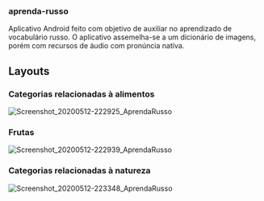 ### aprenda-russo
Aplicativo Android feito com objetivo de auxiliar no aprendizado de vocabulário russo. O aplicativo assemelha-se a um dicionário de imagens, porém com 
recursos de áudio com pronúncia nativa.

## Layouts

### Categorias relacionadas à alimentos
![Screenshot_20200512-222925_AprendaRusso](https://user-images.githubusercontent.com/95611970/187607121-0aa65b92-16ec-474d-9e84-c3f978321168.jpg)

### Frutas
![Screenshot_20200512-222939_AprendaRusso](https://user-images.githubusercontent.com/95611970/187607169-b0ac15ed-cb5d-4c7e-b5b3-7a4dd68f83b7.jpg)

### Categorias relacionadas à natureza
![Screenshot_20200512-223348_AprendaRusso](https://user-images.githubusercontent.com/95611970/187607304-54ea857c-a5fa-4ddf-a486-2812190bf65c.jpg)
